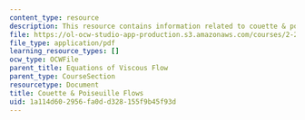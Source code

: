 ```yaml
---
content_type: resource
description: This resource contains information related to couette & poiseuille flows.
file: https://ol-ocw-studio-app-production.s3.amazonaws.com/courses/2-25-advanced-fluid-mechanics-fall-2013/1a114d602956fa0dd328155f9b45f93d_MIT2_25F13_Couet_and_Pois.pdf
file_type: application/pdf
learning_resource_types: []
ocw_type: OCWFile
parent_title: Equations of Viscous Flow
parent_type: CourseSection
resourcetype: Document
title: Couette & Poiseuille Flows
uid: 1a114d60-2956-fa0d-d328-155f9b45f93d
---
```


